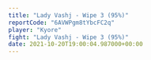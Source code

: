```yaml
---
title: "Lady Vashj - Wipe 3 (95%)"
reportCode: "6AVWPgm8tYbcFC2q"
player: "Kyore"
fight: "Lady Vashj - Wipe 3 (95%)"
date: 2021-10-20T19:00:04.987000+00:00
---
```

